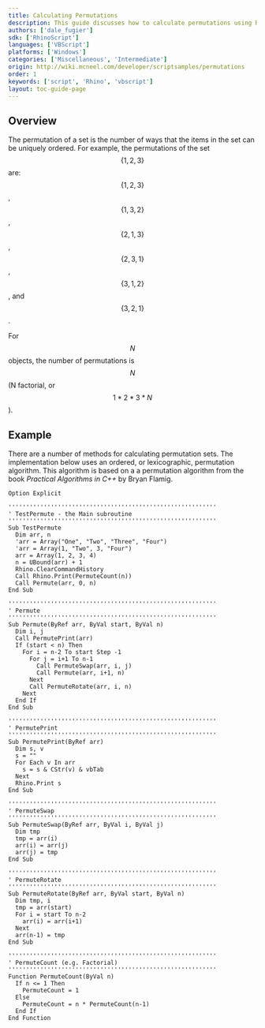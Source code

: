 ```yaml
---
title: Calculating Permutations
description: This guide discusses how to calculate permutations using RhinoScript.
authors: ['dale_fugier']
sdk: ['RhinoScript']
languages: ['VBScript']
platforms: ['Windows']
categories: ['Miscellaneous', 'Intermediate']
origin: http://wiki.mcneel.com/developer/scriptsamples/permutations
order: 1
keywords: ['script', 'Rhino', 'vbscript']
layout: toc-guide-page
---
```


 
## Overview

The permutation of a set is the number of ways that the items in the set can be uniquely ordered.  For example, the permutations of the set $$\{1, 2, 3\}$$ are: $$\{1, 2, 3\}$$, $$\{1, 3, 2\}$$, $$\{2, 1, 3\}$$, $$\{2, 3, 1\}$$, $$\{3, 1, 2\}$$, and $$\{3, 2, 1\}$$.

For $$N$$ objects, the number of permutations is $$N$$ (N factorial, or $$1 * 2 * 3 * N$$).

## Example

There are a number of methods for calculating permutation sets.  The implementation below uses an ordered, or lexicographic, permutation algorithm.  This algorithm is based on a a permutation algorithm from the book *Practical Algorithms in C++* by Bryan Flamig.

```vbnet
Option Explicit

'''''''''''''''''''''''''''''''''''''''''''''''''''''''''''
' TestPermute - the Main subroutine
'''''''''''''''''''''''''''''''''''''''''''''''''''''''''''
Sub TestPermute
  Dim arr, n
  'arr = Array("One", "Two", "Three", "Four")
  'arr = Array(1, "Two", 3, "Four")
  arr = Array(1, 2, 3, 4)
  n = UBound(arr) + 1
  Rhino.ClearCommandHistory
  Call Rhino.Print(PermuteCount(n))
  Call Permute(arr, 0, n)
End Sub

'''''''''''''''''''''''''''''''''''''''''''''''''''''''''''
' Permute
'''''''''''''''''''''''''''''''''''''''''''''''''''''''''''
Sub Permute(ByRef arr, ByVal start, ByVal n)
  Dim i, j
  Call PermutePrint(arr)
  If (start < n) Then
    For i = n-2 To start Step -1
      For j = i+1 To n-1
        Call PermuteSwap(arr, i, j)
        Call Permute(arr, i+1, n)
      Next
      Call PermuteRotate(arr, i, n)
    Next
  End If
End Sub

'''''''''''''''''''''''''''''''''''''''''''''''''''''''''''
' PermutePrint
'''''''''''''''''''''''''''''''''''''''''''''''''''''''''''
Sub PermutePrint(ByRef arr)
  Dim s, v
  s = ""
  For Each v In arr
    s = s & CStr(v) & vbTab
  Next
  Rhino.Print s
End Sub

'''''''''''''''''''''''''''''''''''''''''''''''''''''''''''
' PermuteSwap
'''''''''''''''''''''''''''''''''''''''''''''''''''''''''''
Sub PermuteSwap(ByRef arr, ByVal i, ByVal j)
  Dim tmp
  tmp = arr(i)
  arr(i) = arr(j)
  arr(j) = tmp
End Sub

'''''''''''''''''''''''''''''''''''''''''''''''''''''''''''
' PermuteRotate
'''''''''''''''''''''''''''''''''''''''''''''''''''''''''''
Sub PermuteRotate(ByRef arr, ByVal start, ByVal n)
  Dim tmp, i
  tmp = arr(start)
  For i = start To n-2
    arr(i) = arr(i+1)
  Next
  arr(n-1) = tmp
End Sub

'''''''''''''''''''''''''''''''''''''''''''''''''''''''''''
' PermuteCount (e.g. Factorial)
'''''''''''''''''''''''''''''''''''''''''''''''''''''''''''
Function PermuteCount(ByVal n)
  If n <= 1 Then
    PermuteCount = 1
  Else
    PermuteCount = n * PermuteCount(n-1)
  End If
End Function
```
